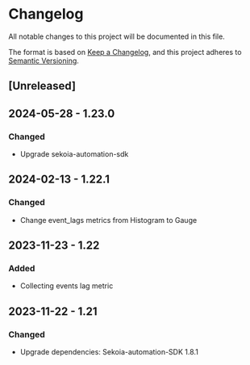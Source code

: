 # Changelog

All notable changes to this project will be documented in this file.

The format is based on [Keep a Changelog](https://keepachangelog.com/en/1.0.0/),
and this project adheres to [Semantic Versioning](https://semver.org/spec/v2.0.0.html).

## [Unreleased]

## 2024-05-28 - 1.23.0

### Changed

- Upgrade sekoia-automation-sdk

## 2024-02-13 - 1.22.1

### Changed

- Change event_lags metrics from Histogram to Gauge

## 2023-11-23 - 1.22

### Added

- Collecting events lag metric

## 2023-11-22 - 1.21

### Changed

- Upgrade dependencies: Sekoia-automation-SDK 1.8.1
